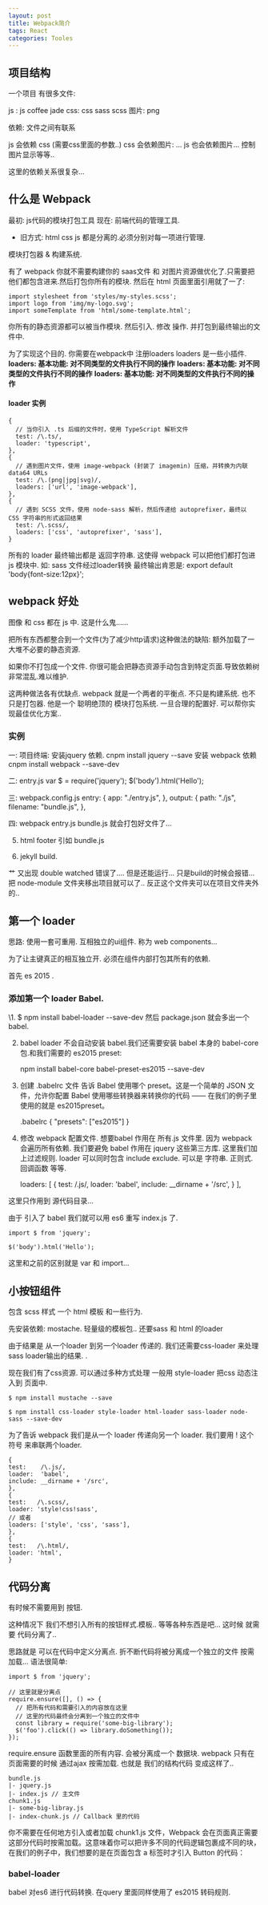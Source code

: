 ```yaml
---
layout: post
title: Webpack简介
tags: React
categories: Tooles
---
```





## 项目结构

一个项目 有很多文件:

js   : js coffee jade
css:   css sass scss
图片:  png

依赖: 文件之间有联系

js 会依赖 css (需要css里面的参数..)
css 会依赖图片: ...
js 也会依赖图片... 控制图片显示等等..


这里的依赖关系很复杂...












## 什么是 Webpack

最初:  js代码的模块打包工具
现在:  前端代码的管理工具.


- 旧方式: html css js 都是分离的.必须分别对每一项进行管理.





模块打包器 & 构建系统.

有了 webpack 你就不需要构建你的 saas文件 和 对图片资源做优化了.只需要把他们都包含进来.然后打包你所有的模块.
然后在 html 页面里面引用就了一了:


	import stylesheet from 'styles/my-styles.scss';
	import logo from 'img/my-logo.svg';
	import someTemplate from 'html/some-template.html';


你所有的静态资源都可以被当作模块.
然后引入. 修改 操作. 并打包到最终输出的文件中.


为了实现这个目的. 你需要在webpack中 注册loaders
loaders 是一些小插件.
**loaders: 基本功能: 对不同类型的文件执行不同的操作**
**loaders: 基本功能: 对不同类型的文件执行不同的操作**
**loaders: 基本功能: 对不同类型的文件执行不同的操作**



#### loader 实例

	{
	  // 当你引入 .ts 后缀的文件时，使用 TypeScript 解析文件
	  test: /\.ts/,
	  loader: 'typescript',
	},
	{
	  // 遇到图片文件，使用 image-webpack (封装了 imagemin) 压缩，并转换为内联 data64 URLs
	  test: /\.(png|jpg|svg)/,
	  loaders: ['url', 'image-webpack'],
	},
	{
	  // 遇到 SCSS 文件，使用 node-sass 解析，然后传递给 autoprefixer，最终以 CSS 字符串的形式返回结果
	  test: /\.scss/,
	  loaders: ['css', 'autoprefixer', 'sass'],
	}

所有的 loader 最终输出都是 返回字符串.
这使得 webpack 可以把他们都打包进 js 模块中.
如: sass 文件经过loader转换  最终输出肯恩是:
	export default 'body{font-size:12px}';



## webpack 好处
图像 和 css 都在 js 中. 这是什么鬼......

把所有东西都整合到一个文件(为了减少http请求)这种做法的缺陷:
额外加载了一大堆不必要的静态资源.

如果你不打包成一个文件. 你很可能会把静态资源手动包含到特定页面.导致依赖树非常混乱.难以维护.

这两种做法各有优缺点. webpack 就是一个两者的平衡点.
不只是构建系统. 也不只是打包器.
他是一个 聪明绝顶的 模块打包系统.
一旦合理的配置好.  可以帮你实现最佳优化方案..






### 实例

一:  项目终端:
安装jquery 依赖.
	cnpm install jquery --save
安装 webpack 依赖
	cnpm install webpack --save-dev



二: entry.js
	var $ = require('jquery');
	$('body').html('Hello');


三: webpack.config.js
	   entry: {
	app: "./entry.js",
	  },
	  output: {
	path: "./js",
	filename: "bundle.js",
	  },


四: webpack entry.js bundle.js
就会打包好文件了...

5. html footer 引如 bundle.js

6. jekyll build.

艹  又出现 double watched 错误了....
但是还能运行...   只是build的时候会报错...
把 node-module 文件夹移出项目就可以了.. 反正这个文件夹可以在项目文件夹外的..







## 第一个 loader

思路: 使用一套可重用. 互相独立的ui组件.
称为 web components...


为了让主键真正的相互独立开. 必须在组件内部打包其所有的依赖.



首先  es 2015 .

### 添加第一个 loader  Babel.

\1. 
	$ npm install babel-loader --save-dev
然后 package.json 就会多出一个 babel.


2. babel loader 不会自动安装 babel.我们还需要安装 babel 本身的 babel-core包.和我们需要的 es2015 preset:

	npm install babel-core babel-preset-es2015 --save-dev



3. 创建 .babelrc 文件 告诉 Babel 使用哪个 preset。这是一个简单的 JSON 文件，允许你配置 Babel 使用哪些转换器来转换你的代码 —— 在我们的例子里使用的就是 es2015preset。

	.babelrc { "presets": ["es2015"] }



4. 修改 webpack 配置文件.
想要babel 作用在 所有.js 文件里.
因为 webpack 会遍历所有依赖.
我们要避免 babel 作用在 jquery 这些第三方库.
这里我们加上过滤规则.
loader 可以同时包含 include exclude.
可以是 字符串. 正则式. 回调函数 等等.

	loaders: [
	{
	test:   /\.js/,
	loader: 'babel',
	include: __dirname + '/src',
	}
	],

这里只作用到 源代码目录...



 由于 引入了 babel 
我们就可以用 es6 重写 index.js 了.

	import $ from 'jquery';
	
	$('body').html('Hello');

这里和之前的区别就是 var 和 import...








## 小按钮组件
包含 scss 样式
一个 html 模板
和一些行为.

先安装依赖: mostache. 轻量级的模板包..
还要sass 和 html 的loader

由于结果是 从一个loader 到另一个loader 传递的.
我们还需要css-loader 来处理 sass loader输出的结果.
.

现在我们有了css资源. 可以通过多种方式处理
一般用 style-loader 把css 动态注入到 页面中.


	$ npm install mustache --save
	
	$ npm install css-loader style-loader html-loader sass-loader node-sass --save-dev


为了告诉 webpack 我们是从一个 loader 传递向另一个 loader.
我们要用 ! 这个符号 来串联两个loader.

	{
	test:    /\.js/,
	loader:  'babel',
	include: __dirname + '/src',
	},
	{
	test:   /\.scss/,
	loader: 'style!css!sass',
	// 或者
	loaders: ['style', 'css', 'sass'],
	},
	{
	test:   /\.html/,
	loader: 'html',
	}













## 代码分离


有时候不需要用到 按钮.

这种情况下 我们不想引入所有的按钮样式.模板.. 等等各种东西是吧...
这时候 就需要 代码分离了..




思路就是 可以在代码中定义分离点.
折不断代码将被分离成一个独立的文件
按需加载...  语法很简单:


	import $ from 'jquery';
	
	// 这里就是分离点
	require.ensure([], () => {
	  // 把所有代码和需要引入的内容放在这里
	  // 这里的代码最终会分离到一个独立的文件中
	  const library = require('some-big-library');
	  $('foo').click(() => library.doSomething());
	});

require.ensure 函数里面的所有内容.
会被分离成一个 数据块.
webpack 只有在页面需要的时候 通过ajax 按需加载.
也就是 我们的结构代码 变成这样了..

	bundle.js
	|- jquery.js
	|- index.js // 主文件
	chunk1.js
	|- some-big-libray.js
	|- index-chunk.js // Callback 里的代码

你不需要在任何地方引入或者加载 chunk1.js 文件，Webpack 会在页面真正需要这部分代码时按需加载。这意味着你可以把许多不同的代码逻辑包裹成不同的块，在我们的例子中，我们想要的是在页面包含 a 标签时才引入 Button 的代码：






### babel-loader
babel 对es6 进行代码转换.
在query 里面同样使用了 es2015 转码规则.






















